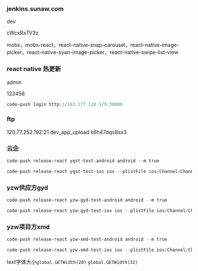 ### jenkins.sunaw.com

dev

cWcxRx7V3z



mobx，mobx-react，react-native-snap-carousel，react-native-image-picker，react-native-syan-image-picker，react-native-swipe-list-view



### react native 热更新

admin

123456

```powershell
code-push login http://163.177.128.179:30000
```



### ftp

120.77.252.192:21  dev_app_upload  k6h47dqv8sx3



### 云企

```powershell
code-push release-react yqst-test-android android --m true

code-push release-react yqst-test-ios ios --plistFile ios/Channel/ChannelConfig/Info.plist -t 1.19.0 --m true
```



### yzw供应方gyd

```powershell
code-push release-react yzw-gyd-test-android android --m true

code-push release-react yzw-gyd-test-ios ios --plistFile ios/Channel/ChannelConfig/Info.plist -t 1.2.0 --m true
```



### yzw项目方xmd

```powershell
code-push release-react yzw-xmd-test-android android --m true

code-push release-react yzw-xmd-test-ios ios --plistFile ios/Channel/ChannelConfig/Info.plist -t 1.3.0 --m true
```



text字体大小`global.GETWidth(28)`   `global.GETWidth(32)`